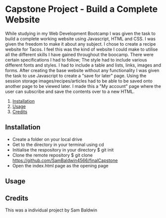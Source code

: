 # Capstone Project - Build a Complete Website
While studying in my Web Development Bootcamp I was given the task to build a complete working website using Javascript, HTML and CSS. I was given the freedom to make it about any subject. I chose to create a recipe website for Tacos. I feel this was the kind of website I could make to utilise all the different skills I have gained throughout the boocamp. There were certain specifications I had to follow; The style had to include various different fonts and styles. I had to include a table and lists, links, images and forms. After creating the base website without any functionality I was given the task to use Javascript to create a "save for later" page. Using the session storage images/recipes/articles had to be able to be saved onto another page to be viewed later. I made this a "My account" page where the user can subscribe and save the contents over to a new HTML. 

1. [Installation](#install)
2. [Usage](#usage)
3. [Credits](#credits)



<a name="install"></a>
## Installation
* Create a folder on your local drive
* Get to the directory in your terminal using cd
* Initialise the respository in your directory $ git init
* Clone the remote repository $ git clone https://github.com/SamBaldwin4566/finalCapstone
* Open the index.html page as the opening page


<a name="usage"></a>
## Usage



<a name="credits"></a>
## Credits
This was a individual project by Sam Baldwin
